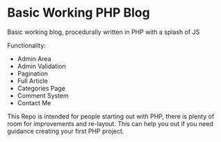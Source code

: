 # Basic Working PHP Blog

Basic working blog, procedurally written in PHP with a splash of JS

Functionality:

- Admin Area
- Admin Validation
- Pagination
- Full Article
- Categories Page
- Comment System
- Contact Me

This Repo is intended for people starting out with PHP, 
there is plenty of room for improvements and re-layout. 
This can help you out if you need guidance creating your first PHP project.
